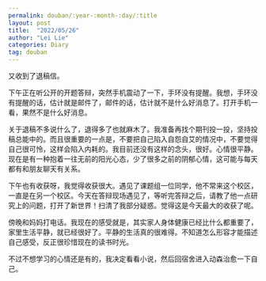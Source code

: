 ```yaml
---
permalink: douban/:year-:month-:day/:title
layout: post
title:  "2022/05/26"
author: "Lei Lie"
categories: Diary
tag: douban
---
```

又收到了退稿信。

下午正在听公开的开题答辩，突然手机震动了一下，手环没有提醒。我想，手环没有提醒的话，估计就是邮件了，邮件的话，估计就不是什么好消息了。打开手机一看，果然不是什么好消息。

关于退稿不多说什么了，退得多了也就麻木了。我准备再找个期刊投一投，坚持投稿总能中的。而且很重要的一点是，不要把自己陷入自怨自艾的情况中，不要觉得自己很可怜，这样会陷入内耗的。我目前还没有这样的念头，很好。心情很平静。现在是有一种抱着一往无前的阳光心态，少了很多之前的阴郁心情，这可能与每天都有和朋友聊天有关系。

下午也有收获呀，我觉得收获很大。遇见了课题组一位同学，他不常来这个校区，一直是在另一个校区。今天在答辩现场遇见了，等听完答辩之后，请教了他一点研究上的问题，打开了新世界！扫清了我部分疑惑。觉得这是今天最大的收获了呢。

傍晚和妈妈打电话。我现在的感受就是，其实家人身体健康已经比什么都重要了，家里生活平静，就已经很好了。平静的生活真的很难得。不知道怎么形容才能描述自己感受，反正很珍惜现在的读书时光。

不过不想学习的心情还是有的，我决定看看小说，然后回宿舍进入动森治愈一下自己。